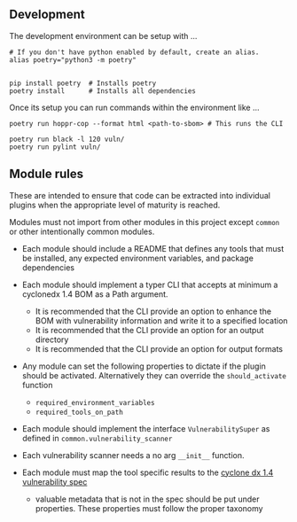 ## Development
The development environment can be setup with ...

```
# If you don't have python enabled by default, create an alias.
alias poetry="python3 -m poetry"


pip install poetry  # Installs poetry
poetry install      # Installs all dependencies
```

Once its setup you can run commands within the environment like ...

```
poetry run hoppr-cop --format html <path-to-sbom> # This runs the CLI 

poetry run black -l 120 vuln/
poetry run pylint vuln/
```


## Module rules

These are intended to ensure that code can be extracted into individual plugins when the appropriate level of maturity
is reached.

Modules must not import from other modules in this project except `common` or other intentionally common modules.

* Each module should include a README that defines any tools that must be installed, any expected environment variables,
  and package dependencies
* Each module should implement a typer CLI that accepts at minimum a cyclonedx 1.4 BOM as a Path argument.
    * It is recommended that the CLI provide an option to enhance the BOM with vulnerability information and write it to
      a specified location
    * It is recommended that the CLI provide an option for an output directory
    * It is recommended that the CLI provide an option for output formats
* Any module can set the following properties to dictate if the plugin should be activated. Alternatively they can
  override the `should_activate` function
    * `required_environment_variables`
    * `required_tools_on_path`

* Each module should implement the interface `VulnerabilitySuper` as defined in `common.vulnerability_scanner`
* Each vulnerability scanner needs a no arg `__init__` function.
* Each module must map the tool specific results to
  the [cyclone dx 1.4 vulnerability spec](https://cyclonedx.org/docs/1.4/json/#vulnerabilities)
    * valuable metadata that is not in the spec should be put under properties. These properties must follow the proper
      taxonomy 